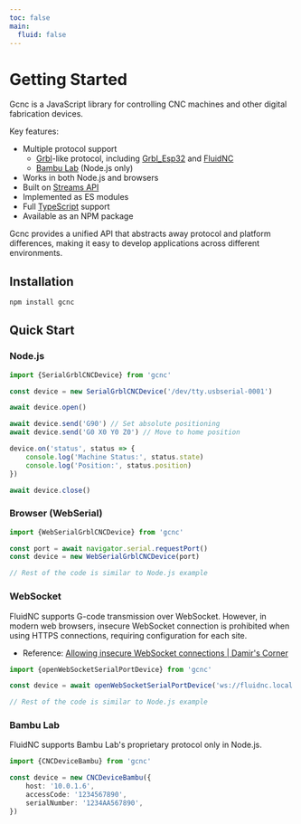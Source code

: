 ```yaml
---
toc: false
main:
  fluid: false
---
```


# Getting Started

Gcnc is a JavaScript library for controlling CNC machines and other digital fabrication devices.

Key features:

- Multiple protocol support
  - [Grbl](https://github.com/grbl/grbl)-like protocol, including [Grbl_Esp32](https://github.com/bdring/Grbl_Esp32) and [FluidNC](http://wiki.fluidnc.com/)
  - [Bambu Lab](https://bambulab.com/) (Node.js only)
- Works in both Node.js and browsers
- Built on [Streams API](https://developer.mozilla.org/en-US/docs/Web/API/Streams_API)
- Implemented as ES modules
- Full [TypeScript](https://www.typescriptlang.org/) support
- Available as an NPM package

Gcnc provides a unified API that abstracts away protocol and platform differences, making it easy to develop applications across different environments.

## Installation

```bash
npm install gcnc
```

## Quick Start

### Node.js

```typescript
import {SerialGrblCNCDevice} from 'gcnc'

const device = new SerialGrblCNCDevice('/dev/tty.usbserial-0001')

await device.open()

await device.send('G90') // Set absolute positioning
await device.send('G0 X0 Y0 Z0') // Move to home position

device.on('status', status => {
	console.log('Machine Status:', status.state)
	console.log('Position:', status.position)
})

await device.close()
```

### Browser (WebSerial)

```typescript
import {WebSerialGrblCNCDevice} from 'gcnc'

const port = await navigator.serial.requestPort()
const device = new WebSerialGrblCNCDevice(port)

// Rest of the code is similar to Node.js example
```

### WebSocket

FluidNC supports G-code transmission over WebSocket. However, in modern web browsers, insecure WebSocket connection is prohibited when using HTTPS connections, requiring configuration for each site.

 - Reference: [Allowing insecure WebSocket connections | Damir's Corner](https://www.damirscorner.com/blog/posts/20210528-AllowingInsecureWebsocketConnections.html)



```typescript
import {openWebSocketSerialPortDevice} from 'gcnc'

const device = await openWebSocketSerialPortDevice('ws://fluidnc.local:81')

// Rest of the code is similar to Node.js example
```

### Bambu Lab

FluidNC supports Bambu Lab's proprietary protocol only in Node.js.

```typescript
import {CNCDeviceBambu} from 'gcnc'

const device = new CNCDeviceBambu({
	host: '10.0.1.6',
	accessCode: '1234567890',
	serialNumber: '1234AA567890',
})
```
